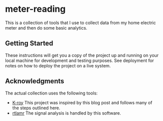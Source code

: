 # meter-reading

This is a collection of tools that I use to collect data from my home electric meter and then do some basic analytics. 

## Getting Started

These instructions will get you a copy of the project up and running on your local machine for development and testing purposes. See deployment for notes on how to deploy the project on a live system.

## Acknowledgments

The actual collection uses the following tools:

* [K-roy](https://blog.kroy.io/monitoring-home-power-consumption-for-less-than-25/) 
This project was inspired by this blog post and follows many of the steps outlined here.
* [rtlamr](https://github.com/bemasher/rtlamr)
The signal analysis is handled by this software.

